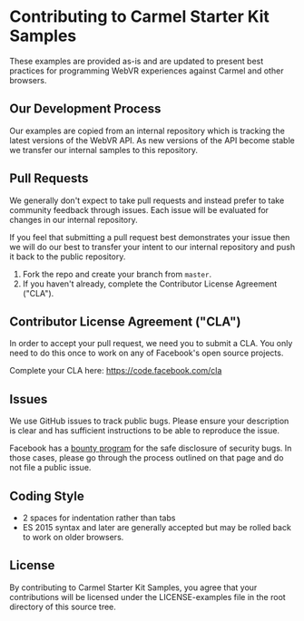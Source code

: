 # Contributing to Carmel Starter Kit Samples

These examples are provided as-is and are updated to present best practices
for programming WebVR experiences against Carmel and other browsers.

## Our Development Process

Our examples are copied from an internal repository which is tracking the
latest versions of the WebVR API. As new versions of the API become stable
we transfer our internal samples to this repository.

## Pull Requests

We generally don't expect to take pull requests and instead prefer to take
community feedback through issues. Each issue will be evaluated for changes
in our internal repository.

If you feel that submitting a pull request best demonstrates your issue then
we will do our best to transfer your intent to our internal repository and
push it back to the public repository.

1. Fork the repo and create your branch from `master`.
2. If you haven't already, complete the Contributor License Agreement ("CLA").

## Contributor License Agreement ("CLA")

In order to accept your pull request, we need you to submit a CLA. You only need
to do this once to work on any of Facebook's open source projects.

Complete your CLA here: <https://code.facebook.com/cla>

## Issues

We use GitHub issues to track public bugs. Please ensure your description is
clear and has sufficient instructions to be able to reproduce the issue.

Facebook has a [bounty program](https://www.facebook.com/whitehat/) for the safe
disclosure of security bugs. In those cases, please go through the process
outlined on that page and do not file a public issue.

## Coding Style  

* 2 spaces for indentation rather than tabs
* ES 2015 syntax and later are generally accepted but may be rolled back to work on older browsers.

## License

By contributing to Carmel Starter Kit Samples, you agree that your contributions will be licensed
under the LICENSE-examples file in the root directory of this source tree.